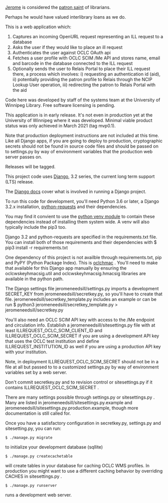 [Jerome](https://en.wikipedia.org/wiki/Jerome) is considered the [patron saint](https://www.luther.edu/library/about/history/40th/jerome/) of librarians.

Perhaps he would have valued interlibrary loans as we do.

This is a web application which:
 1) Captures an incoming OpenURL request representing an ILL request to a database
 2) Asks the user if they would like to place an ill request
 3) Authenticates the user against OCLC OAuth api
 4) Fetches a user profile with OCLC SCIM /Me API and stores name, email and barcode in the database connected to the ILL request
 5) Optionally sends the user to Relais Portal to place their ILL request there, a process which involves: i) requesting an authentication id (aid), ii) potentially providing the patron profile to Relais through the NCIP Lookup User operation, iii) redirecting the patron to Relais Portal with the aid

Code here was developed by staff of the systems team at the University of Winnipeg Library. Free software licensing is pending.

This application is in early release. It's not even in production yet at the University of Winnipeg where it was developed. Minimal viable product status was only achieved in March 2021 (tag mvp0.1).

Note that production deployment instructions are not included at this time. Like all Django apps, if you are going to deploy to production, cryptographic secrets should not be found in source code files and should be passed on to settings.py by way of environment variables that the production web server passes on.

Releases will be tagged.

This project code uses [Django](https://djangoproject.com), 3.2 series, the current long term support (LTS) release.

The [Django docs](https://docs.djangoproject.com/en/3.2/) cover what is involved in running a Django project.

To run this code for development, you'll need Python 3.6 or later, a Django 3.2.x installation, [python-requests](https://docs.python-requests.org/) and their dependencies.

You may find it convient to use the [python venv module](https://docs.python.org/3/library/venv.html) to contain these dependencies instead of installing them system wide. A venv will also typically include the pip3 too.

Django 3.2 and python-requests are specified in the requirements.txt file. You can install both of those requirements and their dependencies with
$ pip3 install -r requirements.txt

One dependency of this project is not availble through requirements.txt, pip and PyPY (Python Package Index). This is [oclchmac](https://github.com/uwinnipeglibrarysystems/oclchmac) .  You'll need to make that available for this Django app manually by ensuring the oclcwskeyhmacsig.util and oclcwskeyhmacsig.hmacsig libraries are available in the python path.

The Django settings file jeromeneedsill/settings.py imports a development SECRET_KEY from jeromeneedsill/secretkey.py, so you'll have to create that file. jeromeneedsill/secretkey_template.py includes an example or can be run
$ python3 jeromeneedsill/secretkey_template.py > jeromeneedsill/secretkey.py

You'll also need an OCLC SCIM API key with access to the /Me endpoint and circulation info. Establish a jeromeneedsill/sitesettings.py file with at least ILLREQUEST_OCLC_SCIM_CLIENT_ID and ILLREQUEST_OCLC_SCIM_SECRET if you are using a development API key that uses the OCLC test institution and define ILLREQUEST_INSTITUTION_ID as well if you are using a production API key with your institution.

Note, in deployment ILLREQUEST_OCLC_SCIM_SECRET should not be in a file at all but passed to to a customized settings.py by way of environment variables set by a web server.

Don't commit secretkey.py and to revision control or sitesettings.py if it contains ILLREQUEST_OCLC_SCIM_SECRET .

There are many settings possible through settings.py or sitesettings.py . Many are listed in jeromeneedsill/sitesettings.py.example and jeromeneedsill/sitesettings.py.production.example, though more documentation is still called for.

Once you have a satisfactory configuration in secretkey.py, settings.py and sitesetting.py, you can run:

`$ ./manage.py migrate`

to initialize your development database (sqllite)

`$ ./manage.py createcachetable`

will create tables in your database for caching OCLC WMS profiles. In production
you might want to use a different caching behavior by overriding CACHES in sitesettings.py .

`$ ./manage.py runserver`

runs a development web server.
